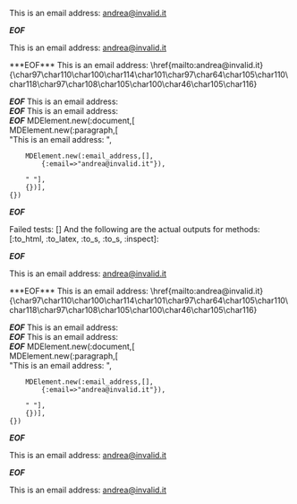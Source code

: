 

This is an email address: <andrea@invalid.it>
	
***EOF***
<p>This is an email address: <a href='mailto:andrea@invalid.it'>&#097;&#110;&#100;&#114;&#101;&#097;&#064;&#105;&#110;&#118;&#097;&#108;&#105;&#100;&#046;&#105;&#116;</a
      > </p
  >
***EOF***
This is an email address: \href{mailto:andrea@invalid.it}{\char97\char110\char100\char114\char101\char97\char64\char105\char110\char118\char97\char108\char105\char100\char46\char105\char116} 


***EOF***
This is an email address:  
***EOF***
This is an email address:  
***EOF***
MDElement.new(:document,[	
	MDElement.new(:paragraph,[	
		"This is an email address: ",
		
		MDElement.new(:email_address,[],
			{:email=>"andrea@invalid.it"}),
		
		" "],
		{})],
	{})
***EOF***

Failed tests:   [] 
And the following are the actual outputs for methods:
   [:to_html, :to_latex, :to_s, :to_s, :inspect]:


***EOF***
<p>This is an email address: <a href='mailto:andrea@invalid.it'>&#097;&#110;&#100;&#114;&#101;&#097;&#064;&#105;&#110;&#118;&#097;&#108;&#105;&#100;&#046;&#105;&#116;</a
      > </p
  >
***EOF***
This is an email address: \href{mailto:andrea@invalid.it}{\char97\char110\char100\char114\char101\char97\char64\char105\char110\char118\char97\char108\char105\char100\char46\char105\char116} 


***EOF***
This is an email address:  
***EOF***
This is an email address:  
***EOF***
MDElement.new(:document,[	
	MDElement.new(:paragraph,[	
		"This is an email address: ",
		
		MDElement.new(:email_address,[],
			{:email=>"andrea@invalid.it"}),
		
		" "],
		{})],
	{})
***EOF***
<p>This is an email address: <a href="&#109;&#97;&#105;&#x6C;&#116;&#111;:&#x61;nd&#x72;&#101;&#97;&#64;&#105;&#x6E;&#x76;&#x61;&#x6C;&#x69;&#100;&#46;&#105;&#x74;">&#x61;nd&#x72;&#101;&#97;&#64;&#105;&#x6E;&#x76;&#x61;&#x6C;&#x69;&#100;&#46;&#105;&#x74;</a></p>

***EOF***
<p>This is an email address: <a href='&amp;#109;&amp;#97;&amp;#105;&amp;#x6C;&amp;#116;&amp;#111;:&amp;#x61;nd&amp;#x72;&amp;#101;&amp;#97;&amp;#64;&amp;#105;&amp;#x6E;&amp;#x76;&amp;#x61;&amp;#x6C;&amp;#x69;&amp;#100;&amp;#46;&amp;#105;&amp;#x74;'>&#x61;nd&#x72;&#101;&#97;&#64;&#105;&#x6E;&#x76;&#x61;&#x6C;&#x69;&#100;&#46;&#105;&#x74;</a
    ></p
  >